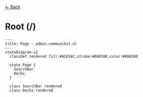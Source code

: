 [&larr; Back](../README.md)

# Root (/)

```mermaid
---
title: Page - admin.communikit.nl
---
stateDiagram-v2
  classDef rendered fill:#ACE5AC,stroke:#008500,color:#008500

  state Page {
    SearchBar
    Decks
  }

  class SearchBar rendered
  class Decks rendered
```